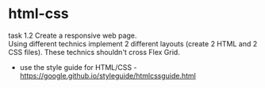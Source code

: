 # html-css

task 1.2
Create a responsive web page.  
Using different technics implement 2 different layouts (create 2 HTML and 2 CSS files). These technics shouldn't cross
Flex
Grid.
* use the style guide for HTML/CSS - https://google.github.io/styleguide/htmlcssguide.html